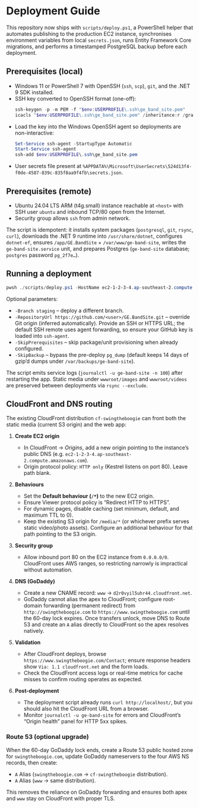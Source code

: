 # Deployment Guide

This repository now ships with `scripts/deploy.ps1`, a PowerShell helper that automates publishing to the production EC2 instance, synchronises environment variables from local `secrets.json`, runs Entity Framework Core migrations, and performs a timestamped PostgreSQL backup before each deployment.

## Prerequisites (local)
- Windows 11 or PowerShell 7 with OpenSSH (`ssh`, `scp`), `git`, and the .NET 9 SDK installed.
- SSH key converted to OpenSSH format (one-off):
  ```powershell
  ssh-keygen -p -m PEM -f "$env:USERPROFILE\.ssh\ge_band_site.pem"
  icacls "$env:USERPROFILE\.ssh\ge_band_site.pem" /inheritance:r /grant:r "$($env:USERNAME):(F)"
  ```
- Load the key into the Windows OpenSSH agent so deployments are non-interactive:
  ```powershell
  Set-Service ssh-agent -StartupType Automatic
  Start-Service ssh-agent
  ssh-add $env:USERPROFILE\.ssh\ge_band_site.pem
  ```
- User secrets file present at `%APPDATA%\Microsoft\UserSecrets\524d13f4-f0de-4587-839c-835f8aa9f4fb\secrets.json`.

## Prerequisites (remote)
- Ubuntu 24.04 LTS ARM (t4g.small) instance reachable at `<host>` with SSH user `ubuntu` and inbound TCP/80 open from the Internet.
- Security group allows `ssh` from admin network.

The script is idempotent: it installs system packages (`postgresql`, `git`, `rsync`, `curl`), downloads the .NET 9 runtime into `/usr/share/dotnet`, configures `dotnet-ef`, ensures `/app/GE.BandSite` + `/var/www/ge-band-site`, writes the `ge-band-site.service` unit, and prepares Postgres (`ge-band-site` database; `postgres` password `pg_2f7e…`).

## Running a deployment
```powershell
pwsh ./scripts/deploy.ps1 -HostName ec2-1-2-3-4.ap-southeast-2.compute.amazonaws.com
```

Optional parameters:
- `-Branch staging` – deploy a different branch.
- `-RepositoryUrl https://github.com/<user>/GE.BandSite.git` – override Git origin (inferred automatically). Provide an SSH or HTTPS URL; the default SSH remote uses agent forwarding, so ensure your GitHub key is loaded into `ssh-agent`.
- `-SkipPrerequisites` – skip package/unit provisioning when already configured.
- `-SkipBackup` – bypass the pre-deploy `pg_dump` (default keeps 14 days of gzip’d dumps under `/var/backups/ge-band-site`).

The script emits service logs (`journalctl -u ge-band-site -n 100`) after restarting the app. Static media under `wwwroot/images` and `wwwroot/videos` are preserved between deployments via `rsync --exclude`.

## CloudFront and DNS routing

The existing CloudFront distribution `cf-swingtheboogie` can front both the static media (current S3 origin) and the web app:

1. **Create EC2 origin**
   - In CloudFront → *Origins*, add a new origin pointing to the instance’s public DNS (e.g. `ec2-1-2-3-4.ap-southeast-2.compute.amazonaws.com`).
   - Origin protocol policy: `HTTP only` (Kestrel listens on port 80). Leave path blank.

2. **Behaviours**
   - Set the **Default behaviour (`/*`)** to the new EC2 origin.
   - Ensure Viewer protocol policy is “Redirect HTTP to HTTPS”.
   - For dynamic pages, disable caching (set minimum, default, and maximum TTL to 0).
   - Keep the existing S3 origin for `/media/*` (or whichever prefix serves static video/photo assets). Configure an additional behaviour for that path pointing to the S3 origin.

3. **Security group**
   - Allow inbound port 80 on the EC2 instance from `0.0.0.0/0`. CloudFront uses AWS ranges, so restricting narrowly is impractical without automation.

4. **DNS (GoDaddy)**
   - Create a new CNAME record: `www` → `d2r0vyil5uhr44.cloudfront.net`.
   - GoDaddy cannot alias the apex to CloudFront; configure root-domain forwarding (permanent redirect) from `http://swingtheboogie.com` to `https://www.swingtheboogie.com` until the 60-day lock expires. Once transfers unlock, move DNS to Route 53 and create an `A` alias directly to CloudFront so the apex resolves natively.

5. **Validation**
   - After CloudFront deploys, browse `https://www.swingtheboogie.com/Contact`; ensure response headers show `Via: 1.1 cloudfront.net` and the form loads.
   - Check the CloudFront access logs or real-time metrics for cache misses to confirm routing operates as expected.

6. **Post-deployment**
   - The deployment script already runs `curl http://localhost/`, but you should also hit the CloudFront URL from a browser.
   - Monitor `journalctl -u ge-band-site` for errors and CloudFront’s “Origin health” panel for HTTP 5xx spikes.

### Route 53 (optional upgrade)
When the 60-day GoDaddy lock ends, create a Route 53 public hosted zone for `swingtheboogie.com`, update GoDaddy nameservers to the four AWS NS records, then create:

- `A` Alias (`swingtheboogie.com` → `cf-swingtheboogie` distribution).
- `A` Alias (`www` → same distribution).

This removes the reliance on GoDaddy forwarding and ensures both apex and `www` stay on CloudFront with proper TLS.
